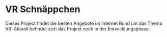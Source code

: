 # VR Schnäppchen
Dieses Project findet die besten Angebote im Internet Rund um das Thema VR. Aktuell befindet sich das Projekt noch in der Entwicklungsphase.
